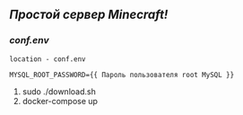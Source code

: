 _**Простой сервер Minecraft!**_
--------------------------------


### **_conf.env_**
`location - conf.env`


~~~~
MYSQL_ROOT_PASSWORD={{ Пароль пользователя root MySQL }}
~~~~

1. sudo ./download.sh
2. docker-compose up